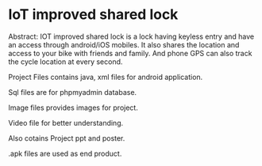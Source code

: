 # IoT improved shared lock

Abstract: IOT improved shared lock is a lock having keyless entry and have an access through android/iOS mobiles. It also shares the location and access to your bike with friends and family. And phone GPS can also track the cycle location at every second.

Project Files contains java, xml files for android application.

Sql files are for phpmyadmin database.

Image files provides images for project.

Video file for better understanding.

Also cotains Project ppt and poster.

.apk files are used as end product.